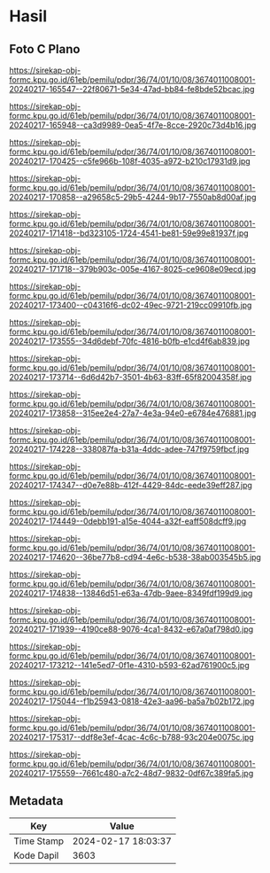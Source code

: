 # Hasil

## Foto C Plano

https://sirekap-obj-formc.kpu.go.id/61eb/pemilu/pdpr/36/74/01/10/08/3674011008001-20240217-165547--22f80671-5e34-47ad-bb84-fe8bde52bcac.jpg

https://sirekap-obj-formc.kpu.go.id/61eb/pemilu/pdpr/36/74/01/10/08/3674011008001-20240217-165948--ca3d9989-0ea5-4f7e-8cce-2920c73d4b16.jpg

https://sirekap-obj-formc.kpu.go.id/61eb/pemilu/pdpr/36/74/01/10/08/3674011008001-20240217-170425--c5fe966b-108f-4035-a972-b210c17931d9.jpg

https://sirekap-obj-formc.kpu.go.id/61eb/pemilu/pdpr/36/74/01/10/08/3674011008001-20240217-170858--a29658c5-29b5-4244-9b17-7550ab8d00af.jpg

https://sirekap-obj-formc.kpu.go.id/61eb/pemilu/pdpr/36/74/01/10/08/3674011008001-20240217-171418--bd323105-1724-4541-be81-59e99e81937f.jpg

https://sirekap-obj-formc.kpu.go.id/61eb/pemilu/pdpr/36/74/01/10/08/3674011008001-20240217-171718--379b903c-005e-4167-8025-ce9608e09ecd.jpg

https://sirekap-obj-formc.kpu.go.id/61eb/pemilu/pdpr/36/74/01/10/08/3674011008001-20240217-173400--c04316f6-dc02-49ec-9721-219cc09910fb.jpg

https://sirekap-obj-formc.kpu.go.id/61eb/pemilu/pdpr/36/74/01/10/08/3674011008001-20240217-173555--34d6debf-70fc-4816-b0fb-e1cd4f6ab839.jpg

https://sirekap-obj-formc.kpu.go.id/61eb/pemilu/pdpr/36/74/01/10/08/3674011008001-20240217-173714--6d6d42b7-3501-4b63-83ff-65f82004358f.jpg

https://sirekap-obj-formc.kpu.go.id/61eb/pemilu/pdpr/36/74/01/10/08/3674011008001-20240217-173858--315ee2e4-27a7-4e3a-94e0-e6784e476881.jpg

https://sirekap-obj-formc.kpu.go.id/61eb/pemilu/pdpr/36/74/01/10/08/3674011008001-20240217-174228--338087fa-b31a-4ddc-adee-747f9759fbcf.jpg

https://sirekap-obj-formc.kpu.go.id/61eb/pemilu/pdpr/36/74/01/10/08/3674011008001-20240217-174347--d0e7e88b-412f-4429-84dc-eede39eff287.jpg

https://sirekap-obj-formc.kpu.go.id/61eb/pemilu/pdpr/36/74/01/10/08/3674011008001-20240217-174449--0debb191-a15e-4044-a32f-eaff508dcff9.jpg

https://sirekap-obj-formc.kpu.go.id/61eb/pemilu/pdpr/36/74/01/10/08/3674011008001-20240217-174620--36be77b8-cd94-4e6c-b538-38ab003545b5.jpg

https://sirekap-obj-formc.kpu.go.id/61eb/pemilu/pdpr/36/74/01/10/08/3674011008001-20240217-174838--13846d51-e63a-47db-9aee-8349fdf199d9.jpg

https://sirekap-obj-formc.kpu.go.id/61eb/pemilu/pdpr/36/74/01/10/08/3674011008001-20240217-171939--4190ce88-9076-4ca1-8432-e67a0af798d0.jpg

https://sirekap-obj-formc.kpu.go.id/61eb/pemilu/pdpr/36/74/01/10/08/3674011008001-20240217-173212--141e5ed7-0f1e-4310-b593-62ad761900c5.jpg

https://sirekap-obj-formc.kpu.go.id/61eb/pemilu/pdpr/36/74/01/10/08/3674011008001-20240217-175044--f1b25943-0818-42e3-aa96-ba5a7b02b172.jpg

https://sirekap-obj-formc.kpu.go.id/61eb/pemilu/pdpr/36/74/01/10/08/3674011008001-20240217-175317--ddf8e3ef-4cac-4c6c-b788-93c204e0075c.jpg

https://sirekap-obj-formc.kpu.go.id/61eb/pemilu/pdpr/36/74/01/10/08/3674011008001-20240217-175559--7661c480-a7c2-48d7-9832-0df67c389fa5.jpg


## Metadata

| Key        | Value               |
| ---------- | ------------------- |
| Time Stamp | 2024-02-17 18:03:37 |
| Kode Dapil | 3603                |



